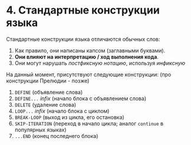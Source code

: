 # 4. Стандартные конструкции языка

Стандартные конструкции языка отличаются обычных слов:
1. Как правило, они написаны капсом (заглавными буквами).
2. **Они влияют на интерпретацию / ход выполнения кода**.
3. Они могут нарушать *постфиксную нотацию*, используя *инфиксную*

На данный момент, присутствуют следующие конструкции: (про конструкции Прелюдии - позже)
1. `DEFINE` (объявление слова)
2. `DEFINE...` *infix* (начало блока с объявлением слова)
3. `DELETE` (удаление слова)
4. `LOOP...` *infix* (начало блока с циклом)
5. `BREAK-LOOP` (выход из цикла, его остановка)
6. `SKIP-ITERATION` (переход в начало цикла; аналог `continue` в популярных языках)
7. `...END` (конец последнего блока)
